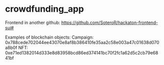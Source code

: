 # crowdfunding_app

Frontend in another github:
https://github.com/SoteroR/hackaton-frontend-sui#

Examples of blockchain objects:
Campaign: 0x788cede702044ee43070e8af8b386410fe35aa2c58e003a47c01638d070a8b0f
NFT: 0xe71ed1382014d333e8d83958bcd86ed374141bc70f2fc1a62d5c2cb79e6841bf

